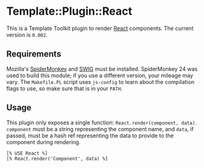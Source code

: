 Template::Plugin::React
=======================

This is a Template Toolkit plugin to render [React](http://facebook.github.io/react/)
components. The current version is `0.002`.

Requirements
------------
Mozilla's [SpiderMonkey](http://www.mozilla.org/js/spidermonkey/) and
[SWIG](http://www.swig.org) must be installed. SpiderMonkey 24 was used
to build this module; if you use a different version, your mileage may
vary. The `Makefile.PL` script uses `js-config` to learn about the
compilation flags to use, so make sure that is in your `PATH`.

Usage
-----
This plugin only exposes a single function: `React.render(component, data)`.
`component` must be a string representing the component name, and `data`,
if passed, must be a hash ref representing the data to provide to the
component during rendering.

```
[% USE React %]
[% React.render('Component', data) %]
```
